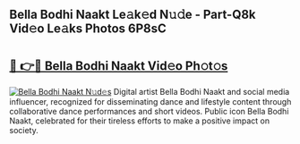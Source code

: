 ## Bella Bodhi Naakt Le𝚊k𝚎d N𝚞𝚍e - Part-Q8k Vid𝚎o Le𝚊ks Photos 6P8sC

# <h2><a href="http://fb3j4pz.evod.top/?m=Bella+Bodhi+Naakt">🔗 👉🔴 Bella Bodhi Naakt Vid𝚎o Ph𝚘t𝚘s</a></h2>

[![Bella Bodhi Naakt N𝚞d𝚎s](https://i.imgur.com/8V9OHl7.gif)](http://fb3j4pz.evod.top/?m=Bella+Bodhi+Naakt)
Digital artist Bella Bodhi Naakt and social media influencer, recognized for disseminating dance and lifestyle content through collaborative dance performances and short videos. Public icon Bella Bodhi Naakt, celebrated for their tireless efforts to make a positive impact on society. 
